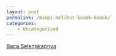 ```yaml
---
layout: post
permalink: /mimpi-melihat-kodok-kodok/
categories:
    - Uncategorized
---
```


[Baca Selengkapnya](/03)